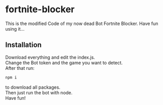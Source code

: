 # fortnite-blocker
This is the modified Code of my now dead Bot Fortnite Blocker. Have fun using it...

## Installation
Download everything and edit the index.js.<br>
Change the Bot token and the game you want to detect.<br>
After that run:
```js
npm i
```
to download all packages.<br>
Then just run the bot with node.<br>
Have fun!
